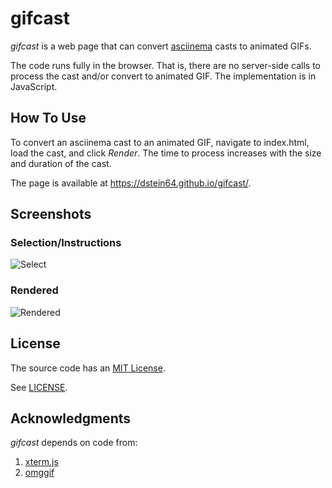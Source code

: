 gifcast
=======

*gifcast* is a web page that can convert
[asciinema](https://github.com/asciinema/asciinema) casts to animated GIFs.

The code runs fully in the browser. That is, there are no server-side calls
to process the cast and/or convert to animated GIF. The implementation is in
JavaScript.

How To Use
----------

To convert an asciinema cast to an animated GIF, navigate to index.html,
load the cast, and click *Render*. The time to process increases with the
size and duration of the cast.

The page is available at
<https://dstein64.github.io/gifcast/>.

Screenshots
-----------

### Selection/Instructions

![Select](screenshots/select.png)

### Rendered

![Rendered](screenshots/rendered.png)

License
-------

The source code has an [MIT License](https://en.wikipedia.org/wiki/MIT_License).

See [LICENSE](LICENSE).

Acknowledgments
---------------

*gifcast* depends on code from:

1. [xterm.js](https://github.com/xtermjs/xterm.js)
2. [omggif](https://github.com/deanm/omggif)
